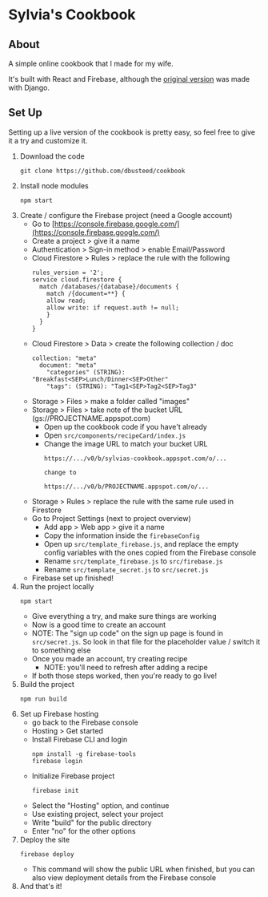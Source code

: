 # Sylvia's Cookbook

## About

<!-- 
    NOTE TO SELF:

    https://stackoverflow.com/questions/48826489/react-production-router-404-after-deep-refresh-firebase
-->

A simple online cookbook that I made for my wife.

It's built with React and Firebase, although the [original version](https://github.com/dbusteed/cookbook-old) was made with Django.

## Set Up

Setting up a live version of the cookbook is pretty easy, so feel free to give it a try and customize it.

1. Download the code
    ```
    git clone https://github.com/dbusteed/cookbook
    ```
2. Install node modules
    ```
    npm start
    ```
3. Create / configure the Firebase project (need a Google account)
    * Go to [https://console.firebase.google.com/](https://console.firebase.google.com/)
    * Create a project > give it a name
    * Authentication > Sign-in method > enable Email/Password
    * Cloud Firestore > Rules > replace the rule with the following
        ```
        rules_version = '2';
        service cloud.firestore {
          match /databases/{database}/documents {
            match /{document=**} {
            allow read;
            allow write: if request.auth != null;
            }
          }
        }
        ```
    * Cloud Firestore > Data > create the following collection / doc
        ```
        collection: "meta"
          document: "meta"
            "categories" (STRING): "Breakfast<SEP>Lunch/Dinner<SEP>Other"
            "tags": (STRING): "Tag1<SEP>Tag2<SEP>Tag3"
        ```
    * Storage > Files > make a folder called "images"
    * Storage > Files > take note of the bucket URL (gs://PROJECTNAME.appspot.com)
        * Open up the cookbook code if you have't already
        * Open `src/components/recipeCard/index.js`
        * Change the image URL to match your bucket URL
            ```
            https://.../v0/b/sylvias-cookbook.appspot.com/o/...

            change to 

            https://.../v0/b/PROJECTNAME.appspot.com/o/...
            ``` 
    * Storage > Rules > replace the rule with the same rule used in Firestore
    * Go to Project Settings (next to project overview)
        * Add app > Web app > give it a name
        * Copy the information inside the `firebaseConfig`
        * Open up `src/template_firebase.js`, and replace the empty config variables with the ones copied from the Firebase console
        * Rename `src/template_firebase.js` to `src/firebase.js`
        * Rename `src/template_secret.js` to `src/secret.js`
    * Firebase set up finished!
4. Run the project locally
    ```
    npm start
    ```
    * Give everything a try, and make sure things are working
    * Now is a good time to create an account
    * NOTE: The "sign up code" on the sign up page is found in `src/secret.js`. So look in that file for the placeholder value / switch it to something else
    * Once you made an account, try creating recipe
        * NOTE: you'll need to refresh after adding a recipe
    * If both those steps worked, then you're ready to go live!
5. Build the project
    ```
    npm run build
    ```
6. Set up Firebase hosting
    * go back to the Firebase console
    * Hosting > Get started
    * Install Firebase CLI and login
        ```
        npm install -g firebase-tools
        firebase login
        ```
    * Initialize Firebase project
        ```
        firebase init
        ```
    * Select the "Hosting" option, and continue
    * Use existing project, select your project
    * Write "build" for the public directory
    * Enter "no" for the other options
7. Deploy the site
    ```
    firebase deploy
    ```
    * This command will show the public URL when finished, but you can also view deployment details from the Firebase console
8. And that's it!
